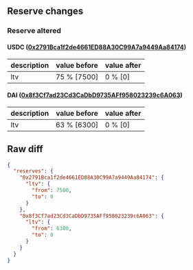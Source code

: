 ## Reserve changes

### Reserve altered

#### USDC ([0x2791Bca1f2de4661ED88A30C99A7a9449Aa84174](https://polygonscan.com/address/0x2791Bca1f2de4661ED88A30C99A7a9449Aa84174))

| description | value before | value after |
| --- | --- | --- |
| ltv | 75 % [7500] | 0 % [0] |


#### DAI ([0x8f3Cf7ad23Cd3CaDbD9735AFf958023239c6A063](https://polygonscan.com/address/0x8f3Cf7ad23Cd3CaDbD9735AFf958023239c6A063))

| description | value before | value after |
| --- | --- | --- |
| ltv | 63 % [6300] | 0 % [0] |


## Raw diff

```json
{
  "reserves": {
    "0x2791Bca1f2de4661ED88A30C99A7a9449Aa84174": {
      "ltv": {
        "from": 7500,
        "to": 0
      }
    },
    "0x8f3Cf7ad23Cd3CaDbD9735AFf958023239c6A063": {
      "ltv": {
        "from": 6300,
        "to": 0
      }
    }
  }
}
```
